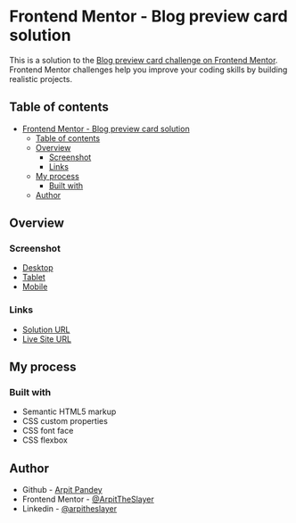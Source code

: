 # Frontend Mentor - Blog preview card solution

This is a solution to the [Blog preview card challenge on Frontend Mentor](https://www.frontendmentor.io/challenges/blog-preview-card-ckPaj01IcS). Frontend Mentor challenges help you improve your coding skills by building realistic projects.

## Table of contents

- [Frontend Mentor - Blog preview card solution](#frontend-mentor---blog-preview-card-solution)
  - [Table of contents](#table-of-contents)
  - [Overview](#overview)
    - [Screenshot](#screenshot)
    - [Links](#links)
  - [My process](#my-process)
    - [Built with](#built-with)
  - [Author](#author)

## Overview

### Screenshot

- [Desktop](./screenshot/desktop.png)
- [Tablet](./screenshot/tablet.png)
- [Mobile](./screenshot/mobile.png)

### Links

- [Solution URL](https://github.com/arpittheslayer/FrontendMentor/tree/main/blog-preview-card-main)
- [Live Site URL](https://arpittheslayer.github.io/FrontendMentor/blog-preview-card-main)

## My process

### Built with

- Semantic HTML5 markup
- CSS custom properties
- CSS font face
- CSS flexbox

## Author

- Github - [Arpit Pandey](https://www.github.com/arpittheslayer)
- Frontend Mentor - [@ArpitTheSlayer](https://www.frontendmentor.io/profile/arpittheslayer)
- Linkedin - [@arpitheslayer](https://www.linkedin.com/in/arpittheslayer)
